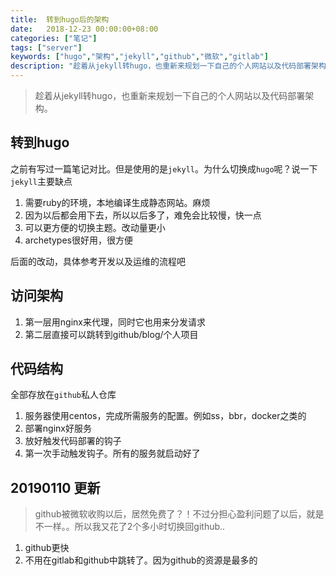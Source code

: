 ```yaml
---
title:  转到hugo后的架构
date:   2018-12-23 00:00:00+08:00
categories: ["笔记"]
tags: ["server"]
keywords: ["hugo","架构","jekyll","github","微软","gitlab"]
description: "趁着从jekyll转hugo，也重新来规划一下自己的个人网站以及代码部署架构"
---
```


> 趁着从jekyll转hugo，也重新来规划一下自己的个人网站以及代码部署架构。

## 转到hugo

之前有写过一篇笔记对比。但是使用的是`jekyll`。为什么切换成`hugo`呢？说一下`jekyll`主要缺点  

1. 需要ruby的环境，本地编译生成静态网站。麻烦  
2. 因为以后都会用下去，所以以后多了，难免会比较慢，快一点  
3. 可以更方便的切换主题。改动量更小  
4. archetypes很好用，很方便  

后面的改动，具体参考开发以及运维的流程吧

## 访问架构

1. 第一层用nginx来代理，同时它也用来分发请求
2. 第二层直接可以跳转到github/blog/个人项目

## 代码结构

全部存放在`github`私人仓库  

1. 服务器使用centos，完成所需服务的配置。例如ss，bbr，docker之类的
2. 部署nginx好服务
3. 放好触发代码部署的钩子
4. 第一次手动触发钩子。所有的服务就启动好了


## 20190110 更新

> github被微软收购以后，居然免费了？！不过分担心盈利问题了以后，就是不一样。。所以我又花了2个多小时切换回github..
1. github更快
2. 不用在gitlab和github中跳转了。因为github的资源是最多的
